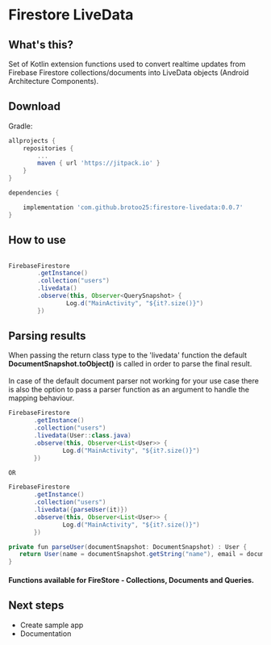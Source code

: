 # Firestore LiveData

## What's this?

Set of Kotlin extension functions used to convert realtime updates from Firebase Firestore collections/documents into LiveData objects (Android Architecture Components).

## Download

Gradle:

```groovy
allprojects {
    repositories {
        ...
        maven { url 'https://jitpack.io' }
    }
}

dependencies {

    implementation 'com.github.brotoo25:firestore-livedata:0.0.7'
}
```

## How to use

```java

FirebaseFirestore
        .getInstance()
        .collection("users")
        .livedata()
        .observe(this, Observer<QuerySnapshot> {
                Log.d("MainActivity", "${it?.size()}")
        })
```

## Parsing results

 When passing the return class type to the 'livedata' function the default **DocumentSnapshot.toObject()** is called in order to parse the final result.
 <br><br>
 In case of the default document parser not working for your use case there is also the option to pass a parser function as an argument to handle the mapping behaviour.

 ```java
FirebaseFirestore
        .getInstance()
        .collection("users")
        .livedata(User::class.java)
        .observe(this, Observer<List<User>> {
                Log.d("MainActivity", "${it?.size()}")
        })

OR

FirebaseFirestore
        .getInstance()
        .collection("users")
        .livedata({parseUser(it)})
        .observe(this, Observer<List<User>> {
                Log.d("MainActivity", "${it?.size()}")
        })

private fun parseUser(documentSnapshot: DocumentSnapshot) : User {
    return User(name = documentSnapshot.getString("name"), email = documentSnapshot.getString("email"))
}
 ```

#### Functions available for FireStore - Collections, Documents and Queries.

## Next steps

 * Create sample app
 * Documentation
